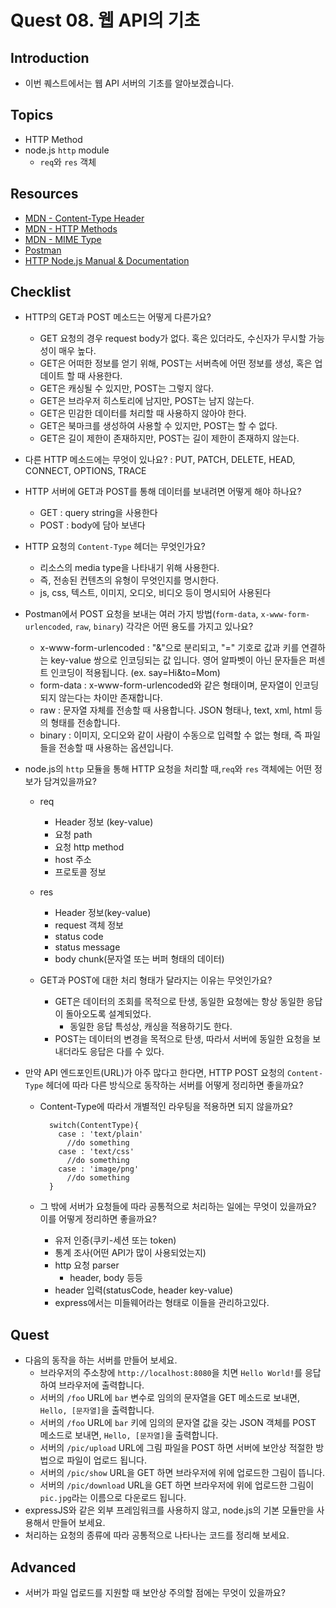 # Quest 08. 웹 API의 기초

## Introduction
* 이번 퀘스트에서는 웹 API 서버의 기초를 알아보겠습니다.

## Topics
* HTTP Method
* node.js `http` module
  * `req`와 `res` 객체

## Resources
* [MDN - Content-Type Header](https://developer.mozilla.org/en-US/docs/Web/HTTP/Headers/Content-Type)
* [MDN - HTTP Methods](https://developer.mozilla.org/en-US/docs/Web/HTTP/Methods)
* [MDN - MIME Type](https://developer.mozilla.org/en-US/docs/Glossary/MIME_type)
* [Postman](https://chrome.google.com/webstore/detail/postman/fhbjgbiflinjbdggehcddcbncdddomop)
* [HTTP Node.js Manual & Documentation](https://nodejs.org/api/http.html)

## Checklist
* HTTP의 GET과 POST 메소드는 어떻게 다른가요?
  - GET 요청의 경우 request body가 없다. 혹은 있더라도, 수신자가 무시할 가능성이 매우 높다.
  - GET은 어떠한 정보를 얻기 위해, POST는 서버측에 어떤 정보를 생성, 혹은 업데이트 할 때 사용한다.
  - GET은 캐싱될 수 있지만, POST는 그렇지 않다.
  - GET은 브라우저 히스토리에 남지만, POST는 남지 않는다.
  - GET은 민감한 데이터를 처리할 때 사용하지 않아야 한다.
  - GET은 북마크를 생성하여 사용할 수 있지만, POST는 할 수 없다.
  - GET은 길이 제한이 존재하지만, POST는 길이 제한이 존재하지 않는다.
  
* 다른 HTTP 메소드에는 무엇이 있나요? : PUT, PATCH, DELETE, HEAD, CONNECT, OPTIONS, TRACE

* HTTP 서버에 GET과 POST를 통해 데이터를 보내려면 어떻게 해야 하나요?

  - GET : query string을 사용한다
  - POST : body에 담아 보낸다

* HTTP 요청의 `Content-Type` 헤더는 무엇인가요?

  - 리소스의 media type을 나타내기 위해 사용한다.
  - 즉, 전송된 컨텐츠의 유형이 무엇인지를 명시한다.
  - js, css, 텍스트, 이미지, 오디오, 비디오 등이 명시되어 사용된다

* Postman에서 POST 요청을 보내는 여러 가지 방법(`form-data`, `x-www-form-urlencoded`, `raw`, `binary`) 각각은 어떤 용도를 가지고 있나요?

  - x-www-form-urlencoded : "&"으로 분리되고, "=" 기호로 값과 키를 연결하는 key-value 쌍으로 인코딩되는 값 입니다. 영어 알파벳이 아닌 문자들은 퍼센트 인코딩이 적용됩니다. (ex. say=Hi&to=Mom)
  - form-data : x-www-form-urlencoded와 같은 형태이며, 문자열이 인코딩 되지 않는다는 차이만 존재합니다.
  - raw : 문자열 자체를 전송할 때 사용합니다. JSON 형태나, text, xml, html 등의 형태를 전송합니다.
  - binary : 이미지, 오디오와 같이 사람이 수동으로 입력할 수 없는 형태, 즉 파일들을 전송할 때 사용하는 옵션입니다.

* node.js의 `http` 모듈을 통해 HTTP 요청을 처리할 때,`req`와 `res` 객체에는 어떤 정보가 담겨있을까요?

  - req
    - Header 정보 (key-value)
    - 요청 path
    - 요청 http method
    - host 주소
    - 프로토콜 정보
  - res
    - Header 정보(key-value)
    - request 객체 정보
    - status code
    - status message
    - body chunk(문자열 또는 버퍼 형태의 데이터)

  - GET과 POST에 대한 처리 형태가 달라지는 이유는 무엇인가요?
    - GET은 데이터의 조회를 목적으로 탄생, 동일한 요청에는 항상 동일한 응답이 돌아오도록 설계되었다.
      - 동일한 응답 특성상, 캐싱을 적용하기도 한다.
    - POST는 데이터의 변경을 목적으로 탄생, 따라서 서버에 동일한 요청을 보내더라도 응답은 다를 수 있다.

* 만약 API 엔드포인트(URL)가 아주 많다고 한다면, HTTP POST 요청의 `Content-Type` 헤더에 따라 다른 방식으로 동작하는 서버를 어떻게 정리하면 좋을까요?

  - Content-Type에 따라서 개별적인 라우팅을 적용하면 되지 않을까요?

    ```
      switch(ContentType){
        case : 'text/plain'
          //do something
        case : 'text/css'
          //do something
        case : 'image/png'
          //do something
      }
    ```

  - 그 밖에 서버가 요청들에 따라 공통적으로 처리하는 일에는 무엇이 있을까요? 이를 어떻게 정리하면 좋을까요?

    - 유저 인증(쿠키-세션 또는 token)
    - 통계 조사(어떤 API가 많이 사용되었는지)
    - http 요청 parser
      - header, body 등등
    - header 입력(statusCode, header key-value)
    - express에서는 미들웨어라는 형태로 이들을 관리하고있다.

## Quest
* 다음의 동작을 하는 서버를 만들어 보세요.
  * 브라우저의 주소창에 `http://localhost:8080`을 치면 `Hello World!`를 응답하여 브라우저에 출력합니다.
  * 서버의 `/foo` URL에 `bar` 변수로 임의의 문자열을 GET 메소드로 보내면, `Hello, [문자열]`을 출력합니다.
  * 서버의 `/foo` URL에 `bar` 키에 임의의 문자열 값을 갖는 JSON 객체를 POST 메소드로 보내면, `Hello, [문자열]`을 출력합니다.
  * 서버의 `/pic/upload` URL에 그림 파일을 POST 하면 서버에 보안상 적절한 방법으로 파일이 업로드 됩니다.
  * 서버의 `/pic/show` URL을 GET 하면 브라우저에 위에 업로드한 그림이 뜹니다.
  * 서버의 `/pic/download` URL을 GET 하면 브라우저에 위에 업로드한 그림이 `pic.jpg`라는 이름으로 다운로드 됩니다.
* expressJS와 같은 외부 프레임워크를 사용하지 않고, node.js의 기본 모듈만을 사용해서 만들어 보세요.
* 처리하는 요청의 종류에 따라 공통적으로 나타나는 코드를 정리해 보세요.

## Advanced
* 서버가 파일 업로드를 지원할 때 보안상 주의할 점에는 무엇이 있을까요?
